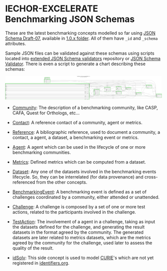# IECHOR-EXCELERATE Benchmarking JSON Schemas

These are the latest benchmarking concepts modelled so far using [JSON Schema Draft-07](https://json-schema.org/latest/json-schema-core.html), available in [1.0.x folder](1.0.x). All of them have `_id` and `_schema` attributes.

Sample JSON files can be validated against these schemas using scripts located into [extended JSON Schema validators](//github.com/inab/extended-json-validators) repository or [JSON Schema Validator](http://www.jsonschemavalidator.net/). There is even a script to generate a chart describing these schemas:

![Benchmarking JSON Schema 1.0.x](openebench-bdm-1.0.x.dot.png "Benchmarking JSON Schema 1.0.x")

* [Community](1.0.x/community.json): The description of a benchmarking community, like CASP, CAFA, Quest for Orthologs, etc...

* [Contact](1.0.x/contact.json): A reference contact of a community, agent or metrics.

* [Reference](1.0.x/reference.json): A bibliographic reference, used to document a community, a contact, a agent, a dataset, a benchmarking event or metrics.

* [Agent](1.0.x/agent.json): A agent which can be used in the lifecycle of one or more benchmarking communities.

* [Metrics](1.0.x/metrics.json): Defined metrics which can be computed from a dataset.

* [Dataset](1.0.x/dataset.json): Any one of the datasets involved in the benchmarking events lifecycle. So, they can be interrelated (for data provenance) and cross-referenced from the other concepts.

* [BenchmarkingEvent](1.0.x/benchmarkingEvent.json): A benchmarking event is defined as a set of challenges coordinated by a community, either attended or unattended.

* [Challenge](1.0.x/challenge.json): A challenge is composed by a set of one or more test actions, related to the participants involved in the challenge.

* [TestAction](1.0.x/testAction.json): The involvement of a agent in a challenge, taking as input the datasets defined for the challenge, and generating the result datasets in the format agreed by the community. The generated datasets are later related to metrics datasets, which are the metrics agreed by the community for the challenge, used later to assess the quality of the result.

* [idSolv](1.0.x/idsolv.json): This side concept is used to model [CURIE](https://en.wikipedia.org/wiki/CURIE)'s which are not yet registered in [identifiers.org](https://identifiers.org).
